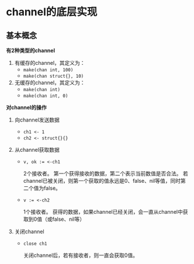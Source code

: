 # channel的底层实现

## 基本概念

**有2种类型的channel**

1. 有缓存的channel，其定义为：
   - `make(chan int, 100)`
   - `make(chan struct{}, 10)`
2. 无缓存的channel，其定义为：
   - `make(chan int)`
   - `make(chan int, 0)`

**对channel的操作**

1. 向channel发送数据
   - `ch1 <- 1`
   - `ch2 <- struct{}{}`
2. 从channel获取数据
   - `v, ok := <-ch1`

     2个接收者。
     第一个获得接收的数据，第二个表示当前数值是否合法。
     若channel已被关闭，则第一个获取的值永远是0、false、nil等值，同时第二个值为false。

   - `v := <-ch2`
     
     1个接收者。
     获得的数据，如果channel已经关闭，会一直从channel中获取到0值（或false、nil等）

3. 关闭channel
   - `close ch1`

     关闭channel后，若有接收者，则一直会获取0值。
     